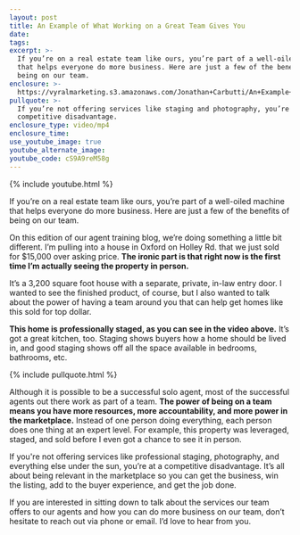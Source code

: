 ```yaml
---
layout: post
title: An Example of What Working on a Great Team Gives You
date:
tags:
excerpt: >-
  If you’re on a real estate team like ours, you’re part of a well-oiled machine
  that helps everyone do more business. Here are just a few of the benefits of
  being on our team.
enclosure: >-
  https://vyralmarketing.s3.amazonaws.com/Jonathan+Carbutti/An+Example+of+What+Working+on+a+Great+Team+Gives+You.mp4
pullquote: >-
  If you’re not offering services like staging and photography, you’re at a
  competitive disadvantage.
enclosure_type: video/mp4
enclosure_time:
use_youtube_image: true
youtube_alternate_image:
youtube_code: cS9A9reM58g
---
```


{% include youtube.html %}&nbsp;

If you’re on a real estate team like ours, you’re part of a well-oiled machine that helps everyone do more business. Here are just a few of the benefits of being on our team.

On this edition of our agent training blog, we’re doing something a little bit different. I’m pulling into a house in Oxford on Holley Rd. that we just sold for $15,000 over asking price. **The ironic part is that right now is the first time I’m actually seeing the property in person.**

It’s a 3,200 square foot house with a separate, private, in-law entry door. I wanted to see the finished product, of course, but I also wanted to talk about the power of having a team around you that can help get homes like this sold for top dollar.

**This home is professionally staged, as you can see in the video above.** It’s got a great kitchen, too. Staging shows buyers how a home should be lived in, and good staging shows off all the space available in bedrooms, bathrooms, etc.

{% include pullquote.html %}

Although it is possible to be a successful solo agent, most of the successful agents out there work as part of a team. **The power of being on a team means you have more resources, more accountability, and more power in the marketplace.** Instead of one person doing everything, each person does one thing at an expert level. For example, this property was leveraged, staged, and sold before I even got a chance to see it in person.

If you're not offering services like professional staging, photography, and everything else under the sun, you’re at a competitive disadvantage. It’s all about being relevant in the marketplace so you can get the business, win the listing, add to the buyer experience, and get the job done.

If you are interested in sitting down to talk about the services our team offers to our agents and how you can do more business on our team, don’t hesitate to reach out via phone or email. I’d love to hear from you.